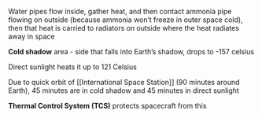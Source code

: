 Water pipes flow inside, gather heat, and then contact ammonia pipe flowing on outside (because ammonia won’t freeze in outer space cold), then that heat is carried to radiators on outside where the heat radiates away in space

**Cold shadow** area - side that falls into Earth’s shadow, drops to -157 celsius

Direct sunlight heats it up to 121 Celsius

Due to quick orbit of [[International Space Station]] (90 minutes around Earth), 45 minutes are in cold shadow and 45 minutes in direct sunlight

**Thermal Control System (TCS)** protects spacecraft from this